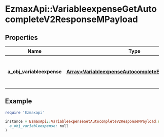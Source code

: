 # EzmaxApi::VariableexpenseGetAutocompleteV2ResponseMPayload

## Properties

| Name | Type | Description | Notes |
| ---- | ---- | ----------- | ----- |
| **a_obj_variableexpense** | [**Array&lt;VariableexpenseAutocompleteElementResponse&gt;**](VariableexpenseAutocompleteElementResponse.md) | An array of Variableexpense autocomplete element response. |  |

## Example

```ruby
require 'Ezmaxapi'

instance = EzmaxApi::VariableexpenseGetAutocompleteV2ResponseMPayload.new(
  a_obj_variableexpense: null
)
```

